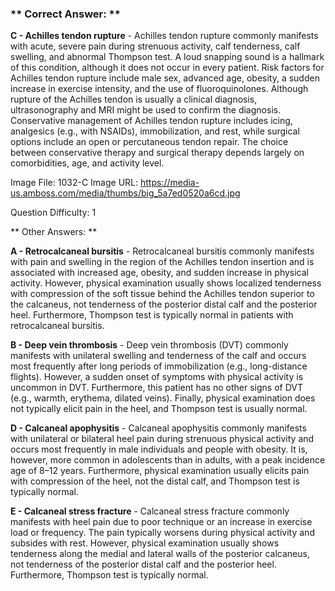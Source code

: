 ### ** Correct Answer: **

**C - Achilles tendon rupture** - Achilles tendon rupture commonly manifests with acute, severe pain during strenuous activity, calf tenderness, calf swelling, and abnormal Thompson test. A loud snapping sound is a hallmark of this condition, although it does not occur in every patient. Risk factors for Achilles tendon rupture include male sex, advanced age, obesity, a sudden increase in exercise intensity, and the use of fluoroquinolones. Although rupture of the Achilles tendon is usually a clinical diagnosis, ultrasonography and MRI might be used to confirm the diagnosis. Conservative management of Achilles tendon rupture includes icing, analgesics (e.g., with NSAIDs), immobilization, and rest, while surgical options include an open or percutaneous tendon repair. The choice between conservative therapy and surgical therapy depends largely on comorbidities, age, and activity level.

Image File: 1032-C
Image URL: https://media-us.amboss.com/media/thumbs/big_5a7ed0520a6cd.jpg

Question Difficulty: 1

** Other Answers: **

**A - Retrocalcaneal bursitis** - Retrocalcaneal bursitis commonly manifests with pain and swelling in the region of the Achilles tendon insertion and is associated with increased age, obesity, and sudden increase in physical activity. However, physical examination usually shows localized tenderness with compression of the soft tissue behind the Achilles tendon superior to the calcaneus, not tenderness of the posterior distal calf and the posterior heel. Furthermore, Thompson test is typically normal in patients with retrocalcaneal bursitis.

**B - Deep vein thrombosis** - Deep vein thrombosis (DVT) commonly manifests with unilateral swelling and tenderness of the calf and occurs most frequently after long periods of immobilization (e.g., long-distance flights). However, a sudden onset of symptoms with physical activity is uncommon in DVT. Furthermore, this patient has no other signs of DVT (e.g., warmth, erythema, dilated veins). Finally, physical examination does not typically elicit pain in the heel, and Thompson test is usually normal.

**D - Calcaneal apophysitis** - Calcaneal apophysitis commonly manifests with unilateral or bilateral heel pain during strenuous physical activity and occurs most frequently in male individuals and people with obesity. It is, however, more common in adolescents than in adults, with a peak incidence age of 8–12 years. Furthermore, physical examination usually elicits pain with compression of the heel, not the distal calf, and Thompson test is typically normal.

**E - Calcaneal stress fracture** - Calcaneal stress fracture commonly manifests with heel pain due to poor technique or an increase in exercise load or frequency. The pain typically worsens during physical activity and subsides with rest. However, physical examination usually shows tenderness along the medial and lateral walls of the posterior calcaneus, not tenderness of the posterior distal calf and the posterior heel. Furthermore, Thompson test is typically normal.


